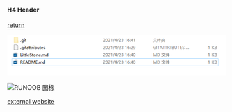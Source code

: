 #### H4 Header
[return](README.md)

![RUNOOB 图标](./test.png)

![RUNOOB 图标](https://s3.ax1x.com/2020/12/09/rCGCzn.png)


[external website](https://osu.ppy.sh/users/13960915)
